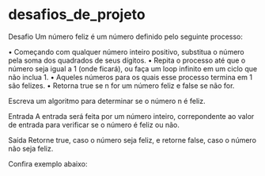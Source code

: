 # desafios_de_projeto

Desafio
Um número feliz é um número definido pelo seguinte processo:

• Começando com qualquer número inteiro positivo, substitua o número pela soma dos quadrados de seus dígitos.
• Repita o processo até que o número seja igual a 1 (onde ficará), ou faça um loop infinito em um ciclo que não inclua 1.
• Aqueles números para os quais esse processo termina em 1 são felizes.
• Retorna true se n for um número feliz e false se não for.

Escreva um algoritmo para determinar se o número n é feliz.

Entrada
A entrada será feita por um número inteiro, correpondente ao valor de entrada para verificar se  o número é feliz ou não.

Saída
Retorne true, caso o número seja feliz, e retorne false, caso o número não seja feliz.

Confira exemplo abaixo:
